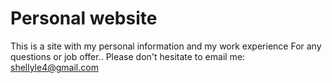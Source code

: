 # Personal website
This is a site with my personal information and my work experience 
For any questions or job offer.. 
Please don't hesitate to email me: shellyle4@gmail.com
